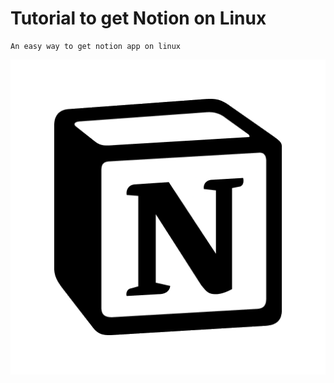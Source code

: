 # Tutorial to get Notion on Linux
    An easy way to get notion app on linux
![](notion/notion.png)

